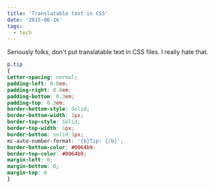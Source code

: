 ```yaml
---
title: 'Translatable text in CSS'
date: '2015-06-26'
tags:
  - tech
---
```


Seriously folks, don't put translatable text in CSS files. I really hate that.​

```css
p.tip 
{
Letter-spacing: normal;
padding-left: 0.8em;
padding-right: 0.8em;
padding-bottom: 0.3em;
padding-top: 0.3em;
border-bottom-style: Solid;
border-bottom-width: 1px;
border-top-style: Solid;
border-top-width: 1px;
border-bottom: solid 1px;
mc-auto-number-format: '{b}Tip: {/b}';
border-bottom-color: #0064b9;
border-top-color: #0064b9;
margin-left: 0;
margin-bottom: 0;
margin-top: 0
}
```